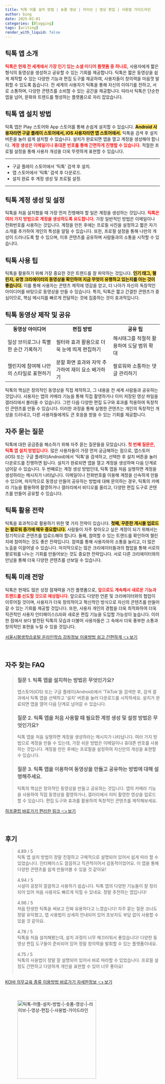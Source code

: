 ```yaml
---
title: 틱톡 어플 설치 방법 | 숏폼 영상 | 라이브 | 영상 편집 | 사용법 가이드라인
author: bing
date: 2025-02-01
categories: [Blogging]
tags: [writing]
render_with_liquid: false
---
```



<h2 id='틱톡_앱_소개'>틱톡 앱 소개</h2>

<p><b><span style="color: #ee2323;">틱톡은 현재 전 세계에서 가장 인기 있는 소셜 미디어 플랫폼 중 하나로,</span></b> 사용자에게 짧은 형식의 동영상을 생성하고 공유할 수 있는 기회를 제공합니다. 틱톡은 짧은 동영상을 쉽게 제작할 수 있는 다양한 기능과 편집 도구를 제공하여, 사용자들이 창의력을 마음껏 발휘할 수 있도록 돕습니다. 전 세계의 사용자가 틱톡을 통해 자신의 이야기를 전하고, 서로 소통하며, 다양한 콘텐츠를 소비할 수 있는 공간을 제공합니다. 따라서 틱톡은 단순한 앱을 넘어, 문화와 트렌드를 형성하는 플랫폼으로 자리 잡았습니다.</p>

<h2 id='틱톡_앱_설치_방법'>틱톡 앱 설치 방법</h2>

<p>틱톡 앱은 Play 스토어와 App 스토어를 통해 손쉽게 설치할 수 있습니다. <b><span style="background-color: #ffe066;">Android 사용자라면 구글 플레이 스토어에서, iOS 사용자라면 앱 스토어에서.</span></b> 틱톡을 검색 후 설치 버튼을 눌러 쉽게 설치할 수 있습니다. 설치가 완료되면 앱을 열고 계정을 생성해야 합니다. <b><span style="color: #ee2323;">계정 생성은 이메일이나 휴대폰 번호를 통해 간편하게 진행할 수 있습니다.</span></b> 적절한 프로필 설정을 통해 사용자 개성을 더욱 뚜렷하게 표현할 수 있습니다.</p>

<hr />

<ul>
    <li>구글 플레이 스토어에서 '틱톡' 검색 후 설치.</li>
    <li>앱 스토어에서 '틱톡' 검색 후 다운로드.</li>
    <li>설치 완료 후 계정 생성 및 프로필 설정.</li>
</ul>

<hr />

<h2 id='틱톡_계정_생성_및_설정'>틱톡 계정 생성 및 설정</h2>

<p>틱톡을 처음 설치했을 때 가장 먼저 진행해야 할 일은 계정을 생성하는 것입니다. <b><span style="color: #ee2323;">틱톡은 여러 가지 방법으로 계정을 생성하도록 유도합니다.</span></b> 가장 일반적인 방법은 이메일이나 전화번호를 사용하는 것입니다. 계정을 만든 후에는 프로필 사진을 설정하고 짧은 자기소개를 추가하여 개인의 특성을 알릴 수 있습니다. 또한, 프로필 설정을 통해 나만의 개성이 드러나도록 할 수 있으며, 이후 콘텐츠를 공유하며 사람들과의 소통을 시작할 수 있습니다.</p>

<h2 id='틱톡_사용_팁'>틱톡 사용 팁</h2>

<p>틱톡을 활용하기 위해 가장 중요한 것은 트렌드를 잘 파악하는 것입니다. <b><span style="background-color: #ffe066;">인기 태그, 챌린지, 유명 크리에이터의 동영상을 확인하여 지금 무엇이 유행하고 있는지를 아는 것이 좋습니다.</span></b> 이를 통해 사용자는 콘텐츠 제작에 영감을 얻고, 더 나아가 자신의 독창적인 아이디어를 바탕으로 동영상을 만들 수 있습니다. 특히, 틱톡은 짧고 간결한 콘텐츠가 중심이므로, 핵심 메시지를 빠르게 전달하는 것에 집중하는 것이 효과적입니다.</p>

<h2 id='틱톡_동영상_제작_및_공유'>틱톡 동영상 제작 및 공유</h2>

<table>
    <tr>
        <td style="text-align: center; height: 17px;"><b>동영상 아이디어</b></td>
        <td style="text-align: center; height: 17px;"><b>편집 방법</b></td>
        <td style="text-align: center; height: 17px;"><b>공유 팁</b></td>
    </tr>
    <tr>
        <td>일상 브이로그나 특별한 순간 기록하기</td>
        <td>필터와 효과 활용으로 더욱 눈에 띄게 편집하기</td>
        <td>해시태그를 적절히 활용하여 도달 범위 확대</td>
    </tr>
    <tr>
        <td>챌린지에 참여해 나만의 스타일로 표현하기</td>
        <td>분할 화면 효과와 자막 추가하여 재미 요소 배가하기</td>
        <td>팔로워와 소통하는 댓글 관리하기</td>
    </tr>
</table>

<p>틱톡의 핵심은 창의적인 동영상을 직접 제작하고, 그 내용을 전 세계 사람들과 공유하는 것입니다. 사용자는 앱의 카메라 기능을 통해 직접 촬영하거나 이미 저장된 영상 파일을 갤러리에서 불러올 수 있습니다. 그런 다음 다양한 편집 도구와 효과를 적용하여 독창적인 콘텐츠를 만들 수 있습니다. 이러한 과정을 통해 실행한 콘텐츠는 개인의 독창적인 개성을 드러내고, 다른 사용자들에게도 큰 호응을 받을 수 있는 기회를 제공합니다.</p>

<h2 id='자주_묻는_질문'>자주 묻는 질문</h2>

<p>틱톡에 대한 궁금증을 해소하기 위해 자주 묻는 질문들을 모았습니다. <b><span style="color: #ee2323;">첫 번째 질문은, 틱톡 앱 설치 방법입니다.</span></b> 많은 사용자들이 가장 먼저 궁금해하는 점으로, 앱스토어(iOS) 또는 구글 플레이(Android)에서 '틱톡'을 검색하고, 선택한 후 설치 버튼을 눌러 다운로드를 진행하면 됩니다. 설치가 완료되면 앱을 열고 계정을 생성하며 다음 단계로 넘어갈 수 있습니다. 두 번째로는 계정 생성 방법인데, 틱톡 앱을 처음 실행하면 계정을 생성하라는 메시지가 나타납니다. 이메일이나 전화번호를 이용해 계정을 신속하게 만들 수 있으며, 마지막으로 동영상 만들어 공유하는 방법에 대해 문의하는 경우, 틱톡의 카메라 기능을 활용하여 촬영하거나 갤러리에서 비디오를 올리고, 다양한 편집 도구로 콘텐츠를 만들어 공유할 수 있습니다.</p>

<h2 id='틱톡_활용_전략'>틱톡 활용 전략</h2>

<p>틱톡을 효과적으로 활용하기 위한 몇 가지 전략이 있습니다. <b><span style="background-color: #ffe066;">첫째, 꾸준한 게시물 업로드는 팔로워 증가에 매우 중요합니다.</span></b> 사람들이 자주 찾아오고 싶은 계정이 되기 위해서는 정기적으로 콘텐츠를 업로드해야 합니다. 둘째, 참여할 수 있는 트렌드를 확인하여 챌린지에 참여하는 것도 좋은 전략입니다. 참여를 통해 사용자와의 소통을 늘리고, 더 많은 노출을 이끌어낼 수 있습니다. 마지막으로는 많은 크리에이터들과의 협업을 통해 서로의 팔로워를 나누는 기회를 만들어보는 것도 중요한 전략입니다. 서로 다른 크리에이터와의 만남을 통해 더욱 다양한 콘텐츠를 선보일 수 있습니다.</p>

<h2 id='틱톡_미래_전망'>틱톡 미래 전망</h2>

<p>틱톡은 현재도 많은 성장 잠재력을 가진 플랫폼으로, <b><span style="color: #ee2323;">앞으로도 계속해서 새로운 기능과 트렌드를 선도할 것으로 예상됩니다.</span></b> 앞으로도 다양한 언론 및 크리에이터와의 협업이 이루어질 것이며, 사용자가 더욱 창의적이고 혁신적인 방식으로 자신의 콘텐츠를 만들어갈 수 있는 기회를 제공할 것입니다. 또한, 사용자 개인의 경험을 더욱 최적화하여 더욱 직관적인 사용자 인터페이스(UI)와 새로운 편집 기능을 도입할 가능성이 높습니다. 이러한 점에서 보다 발전된 틱톡의 모습과 더불어 사용자들은 그 속에서 더욱 풍부한 소통과 창의적인 표현을 누릴 수 있을 것입니다.</p>


<p><a class="click-button" title="서울시평생학습포털 온라인학습 강좌정보 이용방법 쉽고 간편하게" href="https://greenforu.github.io/posts/%EC%84%9C%EC%9A%B8%EC%8B%9C%ED%8F%89%EC%83%9D%ED%95%99%EC%8A%B5%ED%8F%AC%ED%84%B8-%EC%98%A8%EB%9D%BC%EC%9D%B8%ED%95%99%EC%8A%B5-%EA%B0%95%EC%A2%8C%EC%A0%95%EB%B3%B4-%EC%9D%B4%EC%9A%A9%EB%B0%A9%EB%B2%95-%EC%89%BD%EA%B3%A0-%EA%B0%84%ED%8E%B8%ED%95%98%EA%B2%8C/" rel="dofollow">서울시평생학습포털 온라인학습 강좌정보 이용방법 쉽고 간편하게 👈 보기</a></p><br>
<h2 id='자주_찾는_FAQ'>자주 찾는 FAQ</h2>
<div itemscope="" itemtype="https://schema.org/FAQPage"> 
<blockquote> 
<div itemscope="" itemprop="mainEntity" itemtype="https://schema.org/Question"> 
<h3 itemprop="name">질문 1. 틱톡 앱을 설치하는 방법은 무엇인가요?</h3> 
<div itemscope="" itemprop="acceptedAnswer" itemtype="https://schema.org/Answer"> 
<span itemprop="text"> 
<p>앱스토어(iOS) 또는 구글 플레이(Android)에서 'TikTok'을 검색한 후, 검색 결과에서 틱톡 앱을 선택하고 '설치' 버튼을 눌러 다운로드를 시작하세요. 설치가 완료되면 앱을 열어 다음 단계로 넘어갈 수 있습니다.</p> 
</span> 
</div> 
</div> 
<div itemscope="" itemprop="mainEntity" itemtype="https://schema.org/Question"> 
<h3 itemprop="name">질문 2. 틱톡 앱을 처음 사용할 때 필요한 계정 생성 및 설정 방법은 무엇인가요?</h3> 
<div itemscope="" itemprop="acceptedAnswer" itemtype="https://schema.org/Answer"> 
<span itemprop="text"> 
<p>틱톡 앱을 처음 실행하면 계정을 생성하라는 메시지가 나타납니다. 여러 가지 방법으로 계정을 만들 수 있는데, 가장 쉬운 방법은 이메일이나 휴대폰 번호를 사용하는 것입니다. 계정을 만든 후에는 프로필을 설정하여 자신만의 개성을 표현할 수 있습니다.</p> 
</span> 
</div> 
</div> 
<div itemscope="" itemprop="mainEntity" itemtype="https://schema.org/Question"> 
<h3 itemprop="name">질문 3. 틱톡 앱을 이용하여 동영상을 만들고 공유하는 방법에 대해 설명해주세요.</h3> 
<div itemscope="" itemprop="acceptedAnswer" itemtype="https://schema.org/Answer"> 
<span itemprop="text"> 
<p>틱톡의 핵심은 창의적인 동영상을 만들고 공유하는 것입니다. 앱의 카메라 기능을 사용하여 직접 동영상을 촬영하거나, 갤러리에서 이미 촬영한 영상을 업로드할 수 있습니다. 편집 도구와 효과를 활용하여 독창적인 콘텐츠를 제작해보세요.</p> 
</span> 
</div> 
</div> 
</blockquote> 
</div>
<p><a class="click-button" title="하프클럽 바로가기 편리한 링크" href="https://greenforu.github.io/posts/%ED%95%98%ED%94%84%ED%81%B4%EB%9F%BD-%EB%B0%94%EB%A1%9C%EA%B0%80%EA%B8%B0-%ED%8E%B8%EB%A6%AC%ED%95%9C-%EB%A7%81%ED%81%AC/" rel="dofollow">하프클럽 바로가기 편리한 링크 👈 보기</a></p><br>
<h2 id='후기'>후기</h2>
<div itemscope itemtype="https://schema.org/Product">
  <blockquote>
  <div itemprop="review" itemscope itemtype="https://schema.org/Review">
      <div itemprop="reviewRating" itemscope itemtype="https://schema.org/Rating"> <span itemprop="ratingValue">4.89</span> / <span itemprop="bestRating">5</span> </div>
      <span itemprop="reviewBody">틱톡 앱 설치 방법이 정말 친절하고 구체적으로 설명되어 있어서 쉽게 따라 할 수 있었습니다. 인터페이스도 깔끔하고 직관적이어서 감동적이었어요. 이 앱을 통해 다양한 콘텐츠를 쉽게 만들어볼 수 있을 것 같아요!</span>
  </div>
  <br>
  <div itemprop="review" itemscope itemtype="https://schema.org/Review">
      <div itemprop="reviewRating" itemscope itemtype="https://schema.org/Rating"> <span itemprop="ratingValue">4.94</span> / <span itemprop="bestRating">5</span> </div>
      <span itemprop="reviewBody">시설이 굉장히 깔끔하고 사용하기 쉽습니다. 틱톡 앱의 다양한 기능들이 잘 정리되어 있어 처음 사용자도 빠르게 익힐 수 있네요. 정말 추천하는 앱입니다!</span>
  </div>
  <br>
  <div itemprop="review" itemscope itemtype="https://schema.org/Review">
      <div itemprop="reviewRating" itemscope itemtype="https://schema.org/Rating"> <span itemprop="ratingValue">4.96</span> / <span itemprop="bestRating">5</span> </div>
      <span itemprop="reviewBody">처음 탄생한 틱톡을 써보고 진짜 유용하다고 느꼈습니다! 자주 묻는 질문 코너도 정말 유익했고, 앱 사용법이 상세히 안내되어 있어 초보자도 부담 없이 사용할 수 있을 것 같아요.</span>
  </div>
  <br>
  <div itemprop="review" itemscope itemtype="https://schema.org/Review">
      <div itemprop="reviewRating" itemscope itemtype="https://schema.org/Rating"> <span itemprop="ratingValue">4.78</span> / <span itemprop="bestRating">5</span> </div>
      <span itemprop="reviewBody">틱톡을 처음 설치해봤는데, 설치 과정이 너무 매끄러워서 좋았습니다! 다양한 동영상 편집 도구들이 준비되어 있어 정말 창의력을 발휘할 수 있는 플랫폼이네요.</span>
  </div>
  <br>
  <div itemprop="review" itemscope itemtype="https://schema.org/Review">
      <div itemprop="reviewRating" itemscope itemtype="https://schema.org/Rating"> <span itemprop="ratingValue">4.75</span> / <span itemprop="bestRating">5</span> </div>
      <span itemprop="reviewBody">틱톡의 사용법이 정말 잘 설명되어 있어서 바로 따라할 수 있었습니다. 프로필 설정도 간편하고 다양하게 개인을 표현할 수 있어 너무 좋아요!</span>
  </div>
  <br>
  </blockquote>
</div>
<p><a class="click-button" title="KOHI 의무교육 종류 이용방법 바로가기 자세한정보" href="https://greenforu.github.io/posts/KOHI-%EC%9D%98%EB%AC%B4%EA%B5%90%EC%9C%A1-%EC%A2%85%EB%A5%98-%EC%9D%B4%EC%9A%A9%EB%B0%A9%EB%B2%95-%EB%B0%94%EB%A1%9C%EA%B0%80%EA%B8%B0-%EC%9E%90%EC%84%B8%ED%95%9C%EC%A0%95%EB%B3%B4/" rel="dofollow">KOHI 의무교육 종류 이용방법 바로가기 자세한정보 👈 보기</a></p><br>
<figure class="image"><img src="https://greenforu.github.io/assets/img/thumbnail/틱톡-어플-설치-방법-|-숏폼-영상-|-라이브-|-영상-편집-|-사용법-가이드라인.webp" alt="틱톡-어플-설치-방법-|-숏폼-영상-|-라이브-|-영상-편집-|-사용법-가이드라인" width="256" height="256"></figure>